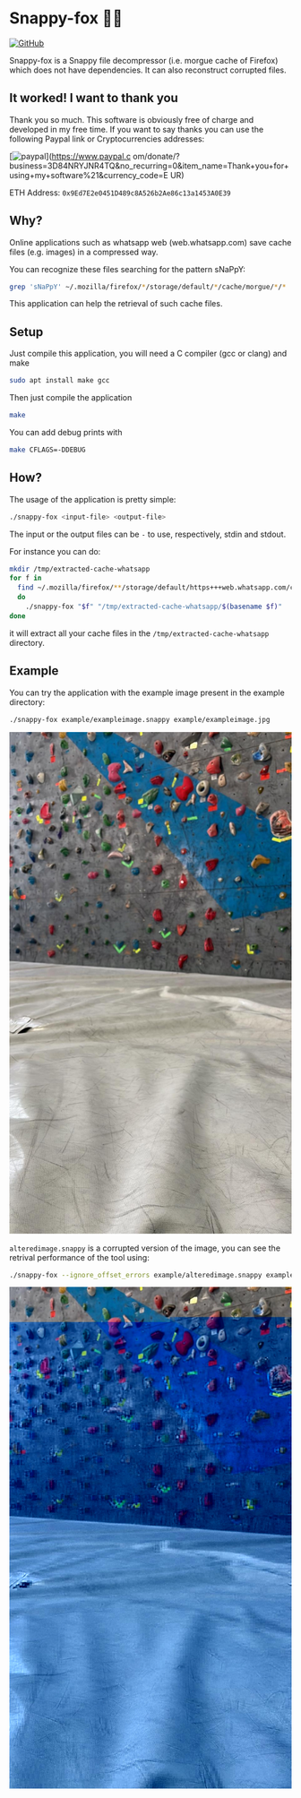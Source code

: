 # Snappy-fox 🦀🦊

<a href="https://github.com/berdav/snappy-fox/blob/master/LICENSE">
<img alt="GitHub" src="https://img.shields.io/github/license/berdav/snappy-fox.svg?color=blue">
</a>

Snappy-fox is a Snappy file decompressor (i.e. morgue cache of Firefox)
which does not have dependencies. It can also reconstruct corrupted
files.


## It worked! I want to thank you
Thank you so much. This software is obviously free of charge and developed in my free time.
If you want to say thanks you can use the following Paypal link or Cryptocurrencies addresses:

[![paypal](https://github.com/Ximi1970/Donate/blob/master/paypal_btn_donateCC_LG_1.gif)](https://www.paypal.c
om/donate/?business=3D84NRYJNR4TQ&no_recurring=0&item_name=Thank+you+for+using+my+software%21&currency_code=E
UR)

ETH Address: `0x9Ed7E2e0451D489c8A526b2Ae86c13a1453A0E39`

## Why?
Online applications such as whatsapp web (web.whatsapp.com) save cache
files (e.g. images) in a compressed way.

You can recognize these files searching for the pattern sNaPpY:
```bash
grep 'sNaPpY' ~/.mozilla/firefox/*/storage/default/*/cache/morgue/*/*
```

This application can help the retrieval of such cache files.

## Setup
Just compile this application, you will need a C compiler
(gcc or clang) and make
```bash
sudo apt install make gcc
```

Then just compile the application
```bash
make
```

You can add debug prints with
```bash
make CFLAGS=-DDEBUG
```

## How?

The usage of the application is pretty simple:
```bash
./snappy-fox <input-file> <output-file>
```
The input or the output files can be `-` to use, respectively, stdin and
stdout.

For instance you can do:
```bash
mkdir /tmp/extracted-cache-whatsapp
for f in
  find ~/.mozilla/firefox/**/storage/default/https+++web.whatsapp.com/cache/ -name '*.final';
  do
    ./snappy-fox "$f" "/tmp/extracted-cache-whatsapp/$(basename $f)"
done
```

it will extract all your cache files in the
`/tmp/extracted-cache-whatsapp` directory.

## Example

You can try the application with the example image present in the
example directory:
```bash
./snappy-fox example/exampleimage.snappy example/exampleimage.jpg
```

![example image](https://github.com/berdav/snappy-fox/blob/master/example/exampleimage.jpg?raw=true)

`alteredimage.snappy` is a corrupted version of the image, you can see
the retrival performance of the tool using:
```bash
./snappy-fox --ignore_offset_errors example/alteredimage.snappy example/alteredimage.jpg
```

![altered image](https://github.com/berdav/snappy-fox/blob/master/example/alteredimage.jpg?raw=true)

